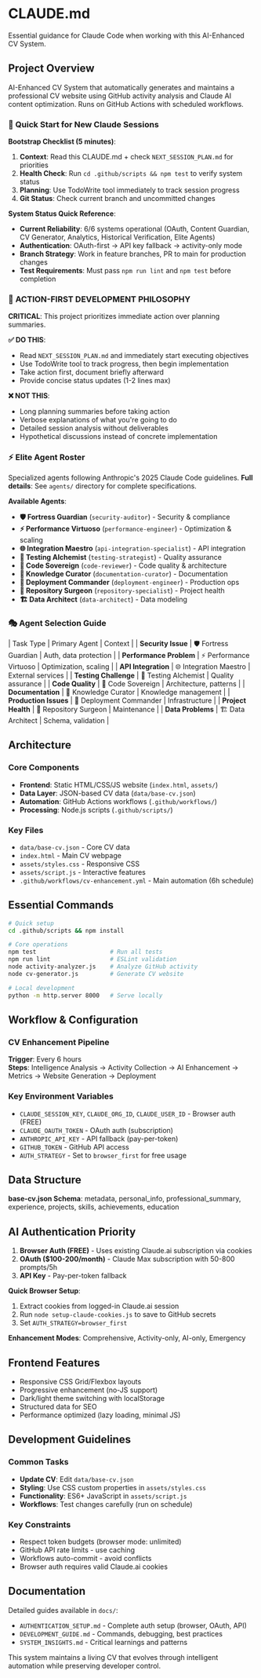 # CLAUDE.md

Essential guidance for Claude Code when working with this AI-Enhanced CV System.

## Project Overview

AI-Enhanced CV System that automatically generates and maintains a professional CV website using GitHub activity analysis and Claude AI content optimization. Runs on GitHub Actions with scheduled workflows.

### 🚀 Quick Start for New Claude Sessions

**Bootstrap Checklist (5 minutes)**:
1. **Context**: Read this CLAUDE.md + check `NEXT_SESSION_PLAN.md` for priorities
2. **Health Check**: Run `cd .github/scripts && npm test` to verify system status
3. **Planning**: Use TodoWrite tool immediately to track session progress
4. **Git Status**: Check current branch and uncommitted changes

**System Status Quick Reference**:
- **Current Reliability**: 6/6 systems operational (OAuth, Content Guardian, CV Generator, Analytics, Historical Verification, Elite Agents)
- **Authentication**: OAuth-first → API key fallback → activity-only mode
- **Branch Strategy**: Work in feature branches, PR to main for production changes
- **Test Requirements**: Must pass `npm run lint` and `npm test` before completion

### 🎯 **ACTION-FIRST DEVELOPMENT PHILOSOPHY**

**CRITICAL**: This project prioritizes immediate action over planning summaries.

**✅ DO THIS**:
- Read `NEXT_SESSION_PLAN.md` and immediately start executing objectives
- Use TodoWrite tool to track progress, then begin implementation
- Take action first, document briefly afterward
- Provide concise status updates (1-2 lines max)

**❌ NOT THIS**:
- Long planning summaries before taking action
- Verbose explanations of what you're going to do
- Detailed session analysis without deliverables
- Hypothetical discussions instead of concrete implementation

### ⚡ **Elite Agent Roster**

Specialized agents following Anthropic's 2025 Claude Code guidelines. **Full details**: See `agents/` directory for complete specifications.

**Available Agents**:
- **🛡️ Fortress Guardian** (`security-auditor`) - Security & compliance
- **⚡ Performance Virtuoso** (`performance-engineer`) - Optimization & scaling
- **🌐 Integration Maestro** (`api-integration-specialist`) - API integration
- **🧪 Testing Alchemist** (`testing-strategist`) - Quality assurance
- **👑 Code Sovereign** (`code-reviewer`) - Code quality & architecture
- **📜 Knowledge Curator** (`documentation-curator`) - Documentation
- **🚀 Deployment Commander** (`deployment-engineer`) - Production ops
- **🎯 Repository Surgeon** (`repository-specialist`) - Project health
- **🏗️ Data Architect** (`data-architect`) - Data modeling

### 🎭 **Agent Selection Guide**

| Task Type | Primary Agent | Context |
| **Security Issue** | 🛡️ Fortress Guardian | Auth, data protection |
| **Performance Problem** | ⚡ Performance Virtuoso | Optimization, scaling |
| **API Integration** | 🌐 Integration Maestro | External services |
| **Testing Challenge** | 🧪 Testing Alchemist | Quality assurance |
| **Code Quality** | 👑 Code Sovereign | Architecture, patterns |
| **Documentation** | 📜 Knowledge Curator | Knowledge management |
| **Production Issues** | 🚀 Deployment Commander | Infrastructure |
| **Project Health** | 🎯 Repository Surgeon | Maintenance |
| **Data Problems** | 🏗️ Data Architect | Schema, validation |

## Architecture

### Core Components
- **Frontend**: Static HTML/CSS/JS website (`index.html`, `assets/`)
- **Data Layer**: JSON-based CV data (`data/base-cv.json`)
- **Automation**: GitHub Actions workflows (`.github/workflows/`)
- **Processing**: Node.js scripts (`.github/scripts/`)

### Key Files
- `data/base-cv.json` - Core CV data
- `index.html` - Main CV webpage
- `assets/styles.css` - Responsive CSS
- `assets/script.js` - Interactive features
- `.github/workflows/cv-enhancement.yml` - Main automation (6h schedule)

## Essential Commands

```bash
# Quick setup
cd .github/scripts && npm install

# Core operations
npm test                     # Run all tests
npm run lint                 # ESLint validation
node activity-analyzer.js    # Analyze GitHub activity
node cv-generator.js         # Generate CV website

# Local development
python -m http.server 8000   # Serve locally
```

## Workflow & Configuration

### CV Enhancement Pipeline
**Trigger**: Every 6 hours  
**Steps**: Intelligence Analysis → Activity Collection → AI Enhancement → Metrics → Website Generation → Deployment

### Key Environment Variables
- `CLAUDE_SESSION_KEY`, `CLAUDE_ORG_ID`, `CLAUDE_USER_ID` - Browser auth (FREE)
- `CLAUDE_OAUTH_TOKEN` - OAuth auth (subscription)
- `ANTHROPIC_API_KEY` - API fallback (pay-per-token)
- `GITHUB_TOKEN` - GitHub API access
- `AUTH_STRATEGY` - Set to `browser_first` for free usage

## Data Structure

**base-cv.json Schema**: metadata, personal_info, professional_summary, experience, projects, skills, achievements, education

## AI Authentication Priority

1. **Browser Auth (FREE)** - Uses existing Claude.ai subscription via cookies
2. **OAuth ($100-200/month)** - Claude Max subscription with 50-800 prompts/5h
3. **API Key** - Pay-per-token fallback

**Quick Browser Setup**:
1. Extract cookies from logged-in Claude.ai session
2. Run `node setup-claude-cookies.js` to save to GitHub secrets
3. Set `AUTH_STRATEGY=browser_first`

**Enhancement Modes**: Comprehensive, Activity-only, AI-only, Emergency

## Frontend Features

- Responsive CSS Grid/Flexbox layouts
- Progressive enhancement (no-JS support)
- Dark/light theme switching with localStorage
- Structured data for SEO
- Performance optimized (lazy loading, minimal JS)

## Development Guidelines

### Common Tasks
- **Update CV**: Edit `data/base-cv.json`
- **Styling**: Use CSS custom properties in `assets/styles.css`
- **Functionality**: ES6+ JavaScript in `assets/script.js`
- **Workflows**: Test changes carefully (run on schedule)

### Key Constraints
- Respect token budgets (browser mode: unlimited)
- GitHub API rate limits - use caching
- Workflows auto-commit - avoid conflicts
- Browser auth requires valid Claude.ai cookies

## Documentation

Detailed guides available in `docs/`:
- `AUTHENTICATION_SETUP.md` - Complete auth setup (browser, OAuth, API)
- `DEVELOPMENT_GUIDE.md` - Commands, debugging, best practices
- `SYSTEM_INSIGHTS.md` - Critical learnings and patterns

This system maintains a living CV that evolves through intelligent automation while preserving developer control.

